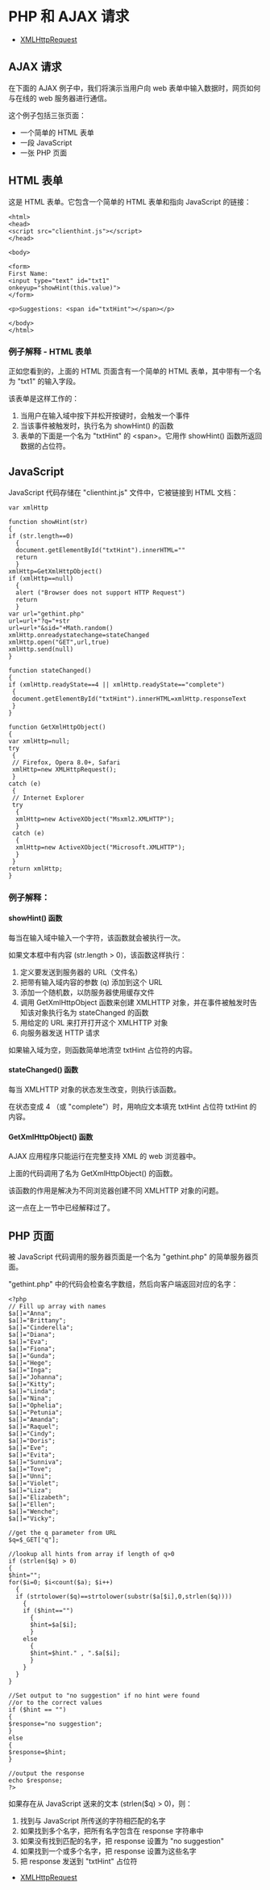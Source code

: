 
# PHP 和 AJAX 请求

*   [XMLHttpRequest](/php/php_ajax_xmlhttprequest.asp "AJAX XMLHttpRequest")


## AJAX 请求

在下面的 AJAX 例子中，我们将演示当用户向 web 表单中输入数据时，网页如何与在线的 web 服务器进行通信。

这个例子包括三张页面：

*   一个简单的 HTML 表单
*   一段 JavaScript
*   一张 PHP 页面

## HTML 表单

这是 HTML 表单。它包含一个简单的 HTML 表单和指向 JavaScript 的链接：

```
<html>
<head>
<script src="clienthint.js"></script> 
</head>

<body>

<form> 
First Name:
<input type="text" id="txt1"
onkeyup="showHint(this.value)">
</form>

<p>Suggestions: <span id="txtHint"></span></p>

</body>
</html>
```

### 例子解释 - HTML 表单

正如您看到的，上面的 HTML 页面含有一个简单的 HTML 表单，其中带有一个名为 "txt1" 的输入字段。

该表单是这样工作的：

1.  当用户在输入域中按下并松开按键时，会触发一个事件
2.  当该事件被触发时，执行名为 showHint() 的函数
3.  表单的下面是一个名为 "txtHint" 的 &lt;span&gt;。它用作 showHint() 函数所返回数据的占位符。

## JavaScript

JavaScript 代码存储在 "clienthint.js" 文件中，它被链接到 HTML 文档：

```
var xmlHttp

function showHint(str)
{
if (str.length==0)
  { 
  document.getElementById("txtHint").innerHTML=""
  return
  }
xmlHttp=GetXmlHttpObject()
if (xmlHttp==null)
  {
  alert ("Browser does not support HTTP Request")
  return
  } 
var url="gethint.php"
url=url+"?q="+str
url=url+"&sid="+Math.random()
xmlHttp.onreadystatechange=stateChanged 
xmlHttp.open("GET",url,true)
xmlHttp.send(null)
} 

function stateChanged() 
{ 
if (xmlHttp.readyState==4 || xmlHttp.readyState=="complete")
 { 
 document.getElementById("txtHint").innerHTML=xmlHttp.responseText 
 } 
}

function GetXmlHttpObject()
{
var xmlHttp=null;
try
 {
 // Firefox, Opera 8.0+, Safari
 xmlHttp=new XMLHttpRequest();
 }
catch (e)
 {
 // Internet Explorer
 try
  {
  xmlHttp=new ActiveXObject("Msxml2.XMLHTTP");
  }
 catch (e)
  {
  xmlHttp=new ActiveXObject("Microsoft.XMLHTTP");
  }
 }
return xmlHttp;
}
```

### 例子解释：

#### showHint() 函数

每当在输入域中输入一个字符，该函数就会被执行一次。

如果文本框中有内容 (str.length &gt; 0)，该函数这样执行：

1.  定义要发送到服务器的 URL（文件名）
2.  把带有输入域内容的参数 (q) 添加到这个 URL
3.  添加一个随机数，以防服务器使用缓存文件
4.  调用 GetXmlHttpObject 函数来创建 XMLHTTP 对象，并在事件被触发时告知该对象执行名为 stateChanged 的函数
5.  用给定的 URL 来打开打开这个 XMLHTTP 对象
6.  向服务器发送 HTTP 请求

如果输入域为空，则函数简单地清空 txtHint 占位符的内容。

#### stateChanged() 函数

每当 XMLHTTP 对象的状态发生改变，则执行该函数。

在状态变成 4 （或 "complete"）时，用响应文本填充 txtHint 占位符 txtHint 的内容。

#### GetXmlHttpObject() 函数

AJAX 应用程序只能运行在完整支持 XML 的 web 浏览器中。

上面的代码调用了名为 GetXmlHttpObject() 的函数。

该函数的作用是解决为不同浏览器创建不同 XMLHTTP 对象的问题。

这一点在上一节中已经解释过了。

## PHP 页面

被 JavaScript 代码调用的服务器页面是一个名为 "gethint.php" 的简单服务器页面。

"gethint.php" 中的代码会检查名字数组，然后向客户端返回对应的名字：

```
<?php
// Fill up array with names
$a[]="Anna";
$a[]="Brittany";
$a[]="Cinderella";
$a[]="Diana";
$a[]="Eva";
$a[]="Fiona";
$a[]="Gunda";
$a[]="Hege";
$a[]="Inga";
$a[]="Johanna";
$a[]="Kitty";
$a[]="Linda";
$a[]="Nina";
$a[]="Ophelia";
$a[]="Petunia";
$a[]="Amanda";
$a[]="Raquel";
$a[]="Cindy";
$a[]="Doris";
$a[]="Eve";
$a[]="Evita";
$a[]="Sunniva";
$a[]="Tove";
$a[]="Unni";
$a[]="Violet";
$a[]="Liza";
$a[]="Elizabeth";
$a[]="Ellen";
$a[]="Wenche";
$a[]="Vicky";

//get the q parameter from URL
$q=$_GET["q"];

//lookup all hints from array if length of q>0
if (strlen($q) > 0)
{
$hint="";
for($i=0; $i<count($a); $i++)
  {
  if (strtolower($q)==strtolower(substr($a[$i],0,strlen($q))))
    {
    if ($hint=="")
      {
      $hint=$a[$i];
      }
    else
      {
      $hint=$hint." , ".$a[$i];
      }
    }
  }
}

//Set output to "no suggestion" if no hint were found
//or to the correct values
if ($hint == "")
{
$response="no suggestion";
}
else
{
$response=$hint;
}

//output the response
echo $response;
?>
```

如果存在从 JavaScript 送来的文本 (strlen($q) &gt; 0)，则：

1.  找到与 JavaScript 所传送的字符相匹配的名字
2.  如果找到多个名字，把所有名字包含在 response 字符串中
3.  如果没有找到匹配的名字，把 response 设置为 "no suggestion"
4.  如果找到一个或多个名字，把 response 设置为这些名字
5.  把 response 发送到 "txtHint" 占位符

*   [XMLHttpRequest](/php/php_ajax_xmlhttprequest.asp "AJAX XMLHttpRequest")



